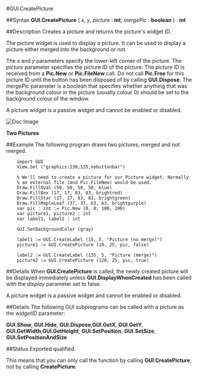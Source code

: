 
#GUI.CreatePicture

##Syntax
**GUI.CreatePicture** ( _x_, _y_, _picture_ : **int**,     _mergePic_ : **boolean** ) : **int**


##Description
Creates a picture and returns the picture's widget ID. 

The picture widget is used to display a picture. It can be used to display a picture either merged into the background or not.

The _x_ and _y_ parameters specify the lower-left corner of the picture. The _picture_ parameter specifies the picture ID of the picture. The picture ID is received from a **Pic.New** or **Pic.FileNew** call. Do not call **Pic.Free** for this picture ID until the button has been disposed of by calling **GUI.Dispose**. The _mergePic_ parameter is a boolean that specifies whether anything that was the background colour in the picture (usually colour 0) should be set to the background colour of the window. 

A picture widget is a passive widget and cannot be enabled or disabled.



![Doc Image](gui_createpicture01.gif)

**Two Pictures**


##Example
The following program draws two pictures, merged and not merged.



        import GUI 
        View.Set ("graphics:230;135,nobuttonbar") 
        
        % We'll need to create a picture for our Picture widget. Normally 
        % an external file (and Pic.FileNew) would be used.
        Draw.FillOval (50, 50, 50, 50, blue)
        Draw.FillBox (17, 17, 83, 83, brightred)
        Draw.FillStar (17, 17, 83, 83, brightgreen)
        Draw.FillMapleLeaf (37, 37, 63, 63, brightpurple)
        var pic : int := Pic.New (0, 0, 100, 100)
        var picture1, picture2 : int
        var label1, label2 : int
        
        GUI.SetBackgroundColor (gray)
        
        label1 := GUI.CreateLabel (15, 5, "Picture (no merge)")
        picture1 := GUI.CreatePicture (10, 25, pic, false)
        
        label2 := GUI.CreateLabel (135, 5, "Picture (merge)")
        picture2 := GUI.CreatePicture (120, 25, pic, true)
##Details
When **GUI.CreatePicture** is called, the newly created picture will be displayed immediately unless **GUI.DisplayWhenCreated** has been called with the _display_ parameter set to false. 

A picture widget is a passive widget and cannot be enabled or disabled.


##Details
The following GUI subprograms can be called with a picture as the _widgetID_ parameter:


**GUI.Show**, **GUI.Hide**, **GUI.Dispose**,**GUI.GetX**, **GUI.GetY**, **GUI.GetWidth**,**GUI.GetHeight**, **GUI.SetPosition**, **GUI.SetSize**, **GUI.SetPositionAndSize**





##Status
Exported qualified.

This means that you can only call the function by calling **GUI.CreatePicture**, not by calling **CreatePicture**.

